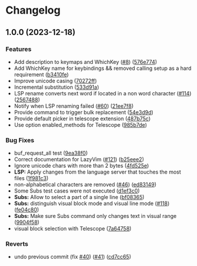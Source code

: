 # Changelog

## 1.0.0 (2023-12-18)


### Features

* Add description to keymaps and WhichKey ([#8](https://github.com/johmsalas/text-case.nvim/issues/8)) ([576e774](https://github.com/johmsalas/text-case.nvim/commit/576e774133f1a0687b0aa76424124d5eb068cf83))
* Add WhichKey name for keybindings && removed calling setup as a hard requirement ([b3410fe](https://github.com/johmsalas/text-case.nvim/commit/b3410fe57425b47fd6dd3c2c63f7ca068e290081))
* Improve unicode casing ([70272ff](https://github.com/johmsalas/text-case.nvim/commit/70272ff3b4fe13ee6bdadfea63f329a2103a4ba9))
* Incremental substitution ([533d91a](https://github.com/johmsalas/text-case.nvim/commit/533d91a2bcd3577329208fa25e609e48b30e42ae))
* LSP rename converts next word if located in a non word character ([#114](https://github.com/johmsalas/text-case.nvim/issues/114)) ([2567488](https://github.com/johmsalas/text-case.nvim/commit/25674885329142c3a56d302ff33abf6c4131d893))
* Notify when LSP renaming failed ([#60](https://github.com/johmsalas/text-case.nvim/issues/60)) ([21ee7f8](https://github.com/johmsalas/text-case.nvim/commit/21ee7f8536488d41667995b0b22aaef4839fd28a))
* Provide command to trigger bulk replacement ([54e3d9d](https://github.com/johmsalas/text-case.nvim/commit/54e3d9dd4023283dc598aecc0fae7182324fb41c))
* Provide default picker in telescope extension ([487b75c](https://github.com/johmsalas/text-case.nvim/commit/487b75ce879fb8296263f806a8294afd1784fba3))
* Use option enabled_methods for Telescope ([985b7de](https://github.com/johmsalas/text-case.nvim/commit/985b7dec435c34145e011c4d776af82a93aedee6))


### Bug Fixes

* buf_request_all test ([9ea38f0](https://github.com/johmsalas/text-case.nvim/commit/9ea38f02be53a013713a10a8736affe33ac6386a))
* Correct documentation for LazyVim ([#121](https://github.com/johmsalas/text-case.nvim/issues/121)) ([b25eee2](https://github.com/johmsalas/text-case.nvim/commit/b25eee29b7dcca43b52f24ac66f2b40e698833cd))
* Ignore unicode chars with more than 2 bytes ([4fd525e](https://github.com/johmsalas/text-case.nvim/commit/4fd525ed89939d4713855885f7e4bb275ce023bd))
* **LSP:** Apply changes from the language server that touches the most files ([1f981c3](https://github.com/johmsalas/text-case.nvim/commit/1f981c3df09ecca101d9384bb85d6c1d1d988430))
* non-alphabetical characters are removed ([#46](https://github.com/johmsalas/text-case.nvim/issues/46)) ([ed83149](https://github.com/johmsalas/text-case.nvim/commit/ed8314943ebc55521a3cb2751f446615e00c0dbc))
* Some Subs test cases were not executed ([d1ef3c0](https://github.com/johmsalas/text-case.nvim/commit/d1ef3c0a52eeb0126c8fc5410fd0af69a3abe31e))
* **Subs:** Allow to select a part of a single line ([bf08365](https://github.com/johmsalas/text-case.nvim/commit/bf08365c222b58d080879b97229f816dec163812))
* **Subs:** distinguish visual block mode and visual line mode ([#118](https://github.com/johmsalas/text-case.nvim/issues/118)) ([fe04c80](https://github.com/johmsalas/text-case.nvim/commit/fe04c80c6d2f65b86166170e7d304e5b9811ef89))
* **Subs:** Make sure Subs command only changes text in visual range ([9904f58](https://github.com/johmsalas/text-case.nvim/commit/9904f5826d49ecf2fd75857949922ad66b83e925))
* visual block selection with Telescope ([7a64758](https://github.com/johmsalas/text-case.nvim/commit/7a6475884c26eabaf0658e0c6910ce71d062c937))


### Reverts

* undo previous commit (fix [#40](https://github.com/johmsalas/text-case.nvim/issues/40)) ([#41](https://github.com/johmsalas/text-case.nvim/issues/41)) ([cd7cc65](https://github.com/johmsalas/text-case.nvim/commit/cd7cc65a412beb713e68f3b84e45990a939b7b6b))
